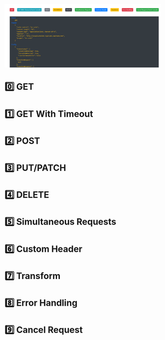 ![Screenshot](./readmeImage/screenshot_3.png)

# 0️⃣ GET

# 1️⃣ GET With Timeout

# 2️⃣ POST

# 3️⃣ PUT/PATCH

# 4️⃣ DELETE

# 5️⃣ Simultaneous Requests

# 6️⃣ Custom Header

# 7️⃣ Transform

# 8️⃣ Error Handling

# 9️⃣ Cancel Request
